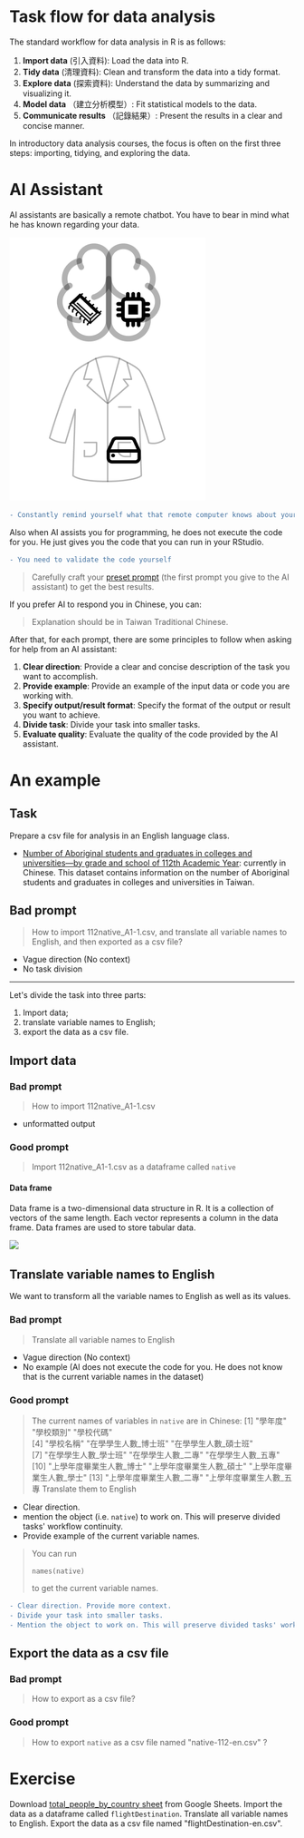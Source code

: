 # Task flow for data analysis

The standard workflow for data analysis in R is as follows:  

1. **Import data** (引入資料): Load the data into R.
2. **Tidy data** (清理資料): Clean and transform the data into a tidy format.
3. **Explore data** (探索資料): Understand the data by summarizing and visualizing it.
4. **Model data** （建立分析模型）: Fit statistical models to the data.
5. **Communicate results** （記錄結果）: Present the results in a clear and concise manner.

In introductory data analysis courses, the focus is often on the first three steps: importing, tidying, and exploring the data.

# AI Assistant

AI assistants are basically a remote chatbot. You have to bear in mind what he has known regarding your data.


![AI in the cloud](../img/computer-program-environment.png)


```diff
- Constantly remind yourself what that remote computer knows about your data.
```

Also when AI assists you for programming, he does not execute the code for you. He just gives you the code that you can run in your RStudio.

```diff
- You need to validate the code yourself
```

> Carefully craft your [preset prompt](https://classroom.google.com/c/NzExNTg4NDAwNDY3/m/NzE3ODI1NTI2Nzg1/details) (the first prompt you give to the AI assistant) to get the best results.

If you prefer AI to respond you in Chinese, you can: 

> Explanation should be in Taiwan Traditional Chinese.

After that, for each prompt, there are some principles to follow when asking for help from an AI assistant:

  1. **Clear direction**: Provide a clear and concise description of the task you want to accomplish.
  2. **Provide example**: Provide an example of the input data or code you are working with.  
  3. **Specify output/result format**: Specify the format of the output or result you want to achieve.
  4. **Divide task**: Divide your task into smaller tasks.
  5. **Evaluate quality**: Evaluate the quality of the code provided by the AI assistant.

# An example

## Task

Prepare a csv file for analysis in an English language class.

  - [Number of Aboriginal students and graduates in colleges and universities—by grade and school of 112th Academic Year](https://data.gov.tw/dataset/33514): currently in Chinese. This dataset contains information on the number of Aboriginal students and graduates in colleges and universities in Taiwan.


## Bad prompt

>  How to import 112native_A1-1.csv, and translate all variable names to English, and then exported as a csv file?

 - Vague direction (No context)  
 - No task division

***

Let's divide the task into three parts: 

  1. Import data;   
  2. translate variable names to English;  
  3. export the data as a csv file.  

## Import data

### Bad prompt

> How to import 112native_A1-1.csv

   - unformatted output

### Good prompt

> Import 112native_A1-1.csv as a dataframe called `native`

#### Data frame

Data frame is a two-dimensional data structure in R. It is a collection of vectors of the same length. Each vector represents a column in the data frame. Data frames are used to store tabular data.


![](https://r4ds.hadley.nz/images/tidy-1.png)

## Translate variable names to English

We want to transform all the variable names to English as well as its values.


### Bad prompt

> Translate all variable names to English

 - Vague direction (No context)
 - No example (AI does not execute the code for you. He does not know that is the current variable names in the dataset)


### Good prompt

> The current names of variables in `native` are in Chinese: 
>  [1] "學年度"                  "學校類別"                "學校代碼"               
 [4] "學校名稱"                "在學學生人數_博士班"     "在學學生人數_碩士班"    
 [7] "在學學生人數_學士班"     "在學學生人數_二專"       "在學學生人數_五專"      
[10] "上學年度畢業生人數_博士" "上學年度畢業生人數_碩士" "上學年度畢業生人數_學士"
[13] "上學年度畢業生人數_二專" "上學年度畢業生人數_五專
> Translate them to English


  - Clear direction.  
  - mention the object (i.e. `native`) to work on. This will preserve divided tasks' workflow continuity.
  - Provide example of the current variable names.

> You can run 
> ```
> names(native)
> ```
> to get the current variable names.


```diff
- Clear direction. Provide more context.  
- Divide your task into smaller tasks.
- Mention the object to work on. This will preserve divided tasks' workflow continuity.  
```

## Export the data as a csv file

### Bad prompt

> How to export as a csv file?

### Good prompt

> How to export `native` as a csv file named "native-112-en.csv" ?

# Exercise

Download [total_people_by_country sheet](https://docs.google.com/spreadsheets/d/1-jX-3EK_yspYDgPIy5vwnRKHntw9-dQIpFVhLc5JcXc/edit?gid=806824860#gid=806824860) from Google Sheets. Import the data as a dataframe called `flightDestination`. Translate all variable names to English. Export the data as a csv file named "flightDestination-en.csv".